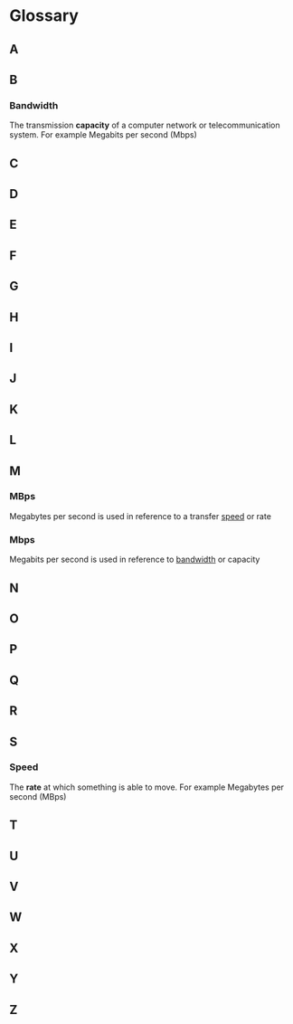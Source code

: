 # Glossary

## A

## B

### Bandwidth

The transmission **capacity** of a computer network or telecommunication system. For example Megabits per second (Mbps)

## C

## D

## E

## F

## G

## H

## I

## J

## K

## L

## M

### MBps

Megabytes per second is used in reference to a transfer [speed](glossary.md#speed) or rate

### Mbps

Megabits per second is used in reference to [bandwidth](glossary.md#bandwidth) or capacity

## N

## O

## P

## Q

## R

## S

### Speed

The **rate** at which something is able to move. For example Megabytes per second (MBps)&#x20;

## T

## U

## V

## W

## X

## Y

## Z
